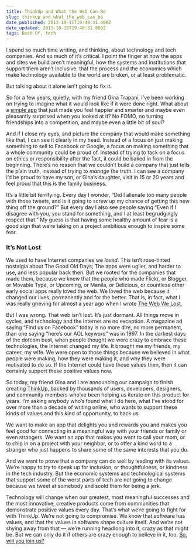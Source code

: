 ```yaml
---
title: ThinkUp and What the Web Can Be
slug: thinkup_and_what_the_web_can_be
date_published: 2013-10-15T19:40:31.000Z
date_updated: 2013-10-15T19:40:31.000Z
tags: Best Of, tech
---
```


I spend so much time writing, and thinking, about technology and tech companies. And so much of it’s critical. I point the finger at how the apps and sites we build aren’t meaningful, how the systems and institutions that support them aren’t inclusive, that the process and the economics which make technology available to the world are broken, or at least problematic.

But talking about it alone isn’t going to fix it.

So for a few years, quietly, with my friend Gina Trapani, I’ve been working on trying to imagine what it would look like if it were done right. What about a [simple app](https://www.thinkup.com/join/) that just made you feel happier and smarter and maybe even pleasantly surprised when you looked at it? No FOMO, no turning friendships into a competition, and maybe even a little bit of soul?

And if I close my eyes, and picture the company that would make something like that, I can see it clearly in my head. Instead of a focus on just making something to sell to Facebook or Google, a focus on making something that a whole community could be proud of. Instead of trying to tack on a focus on ethics or responsibility after the fact, it could be baked in from the beginning. There’s no reason that we couldn’t build a company that just tells the plain truth, instead of trying to *manage* the truth. I can see a company I’d be proud to have my son, or Gina’s daughter, visit in 15 or 20 years and feel proud that this is the family business.

It’s a little bit terrifying. Every day I wonder, “Did I alienate too many people with those tweets, and is it going to screw up my chance of getting this new thing off the ground?” But every day I also see people saying “Even if I disagree with you, you stand for something, and I at least begrudgingly respect that.” My guess is that having some healthy amount of fear is a good sign that we’re taking on a project ambitious enough to inspire some fear.

### It’s Not Lost

We used to have Internet companies we *loved*. This isn’t rose-tinted nostalgia about The Good Old Days; The apps were uglier, and harder to use, and less popular back then. But we rooted for the companies that made them, because we knew that the people who made Flickr, or Blogger, or Movable Type, or Upcoming, or Manila, or Delicious, or countless other early social apps really loved the web. We loved the web because it changed our lives, permanently and for the better. That is, in fact, what I was really grieving for almost a year ago when I wrote [The Web We Lost](http://dashes.com/anil/2012/12/the-web-we-lost.html).

But I was wrong. That web isn’t lost. It’s just dormant. All things move in cycles, and technology and the Internet are no exception. A magazine ad saying “Find us on Facebook” today is no more dire, no more permanent, than one saying “here’s our AOL keyword” was in 1997. In the darkest days of the dotcom bust, when people thought we were crazy to embrace these technologies, the Internet changed my life. It brought me my friends, my career, my wife. We were open to those things because we believed in what people were making, how they were making it, and why they were motivated to do so. If the Internet could have those values then, then it can certainly support these positive values now.

So today, my friend Gina and I are announcing our campaign to finish creating [ThinkUp](http://thinkup.com/join), backed by thousands of users, developers, designers, and community members who’ve been helping us iterate on this product for years. I’m asking anybody who’s found what I do here, what I’ve stood for over more than a decade of writing online, who wants to support these kinds of values and this kind of opportunity, to back us.

We want to make an app that delights you and rewards you and makes you feel good for connecting in a meaningful way with your friends or family or even strangers. We want an app that makes you want to call your mom, or to chip in on a project with your neighbor, or to offer a kind word to a stranger who just happens to share some of the same interests that you do.

And we want to prove that a company can do well by leading with its values. We’re happy to try to speak up for inclusion, or thoughtfulness, or kindness in the tech industry. But the economic systems and technological systems that support some of the worst parts of tech are not going to change because we tweet at somebody and scold them for being a jerk.

Technology will change when our greatest, most meaningful successes and the most innovative, creative products come from communities that demonstrate positive values every day. That’s what we’re going to fight for with ThinkUp. We’re not going to compromise. We know that software has values, and that the values in software shape culture itself. And we’re not shying away from that — we’re running headlong into it, crazy as that might be. But we can only do it if others are crazy enough to believe in it, too.
[So, will you join us?](https://www.thinkup.com/join/)
